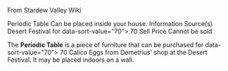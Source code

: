 From Stardew Valley Wiki

Periodic Table Can be placed inside your house. Information Source(s) Desert Festival for data-sort-value="70"&gt; 70 Sell Price Cannot be sold

The **Periodic Table** is a piece of furniture that can be purchased for data-sort-value="70"&gt; 70 Calico Eggs from Demetrius' shop at the Desert Festival. It may be placed indoors on a wall.